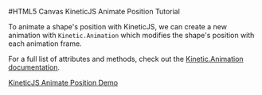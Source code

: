 
#HTML5 Canvas KineticJS Animate Position Tutorial

To animate a shape's position with KineticJS, we can create a new animation with `Kinetic.Animation`
which modifies the shape's position with each animation frame.

For a full list of attributes and methods, check out the [Kinetic.Animation documentation](http://lavrton.github.io/KineticJS/api/Kinetic.Animation.html).

<a class="jsbin-embed" href="http://jsbin.com/bomide/1/embed?js,output">KineticJS Animate Position Demo</a><script src="http://static.jsbin.com/js/embed.js"></script>